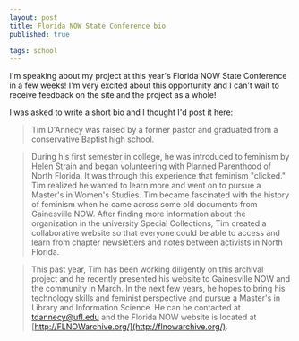 ```yaml
---
layout: post
title: Florida NOW State Conference bio
published: true

tags: school 
---
```

 
I'm speaking about my project at this year's Florida NOW State 
Conference in a few weeks! I'm very excited about this opportunity 
and I can't wait to receive feedback on the site and the project as 
a whole!

I was asked to write a short bio and I thought I'd post it here:

> Tim D'Annecy was raised by a former pastor and graduated from a 
> conservative Baptist high school.

> During his first semester in college, he was introduced to 
> feminism by Helen Strain and began volunteering with Planned 
> Parenthood of North Florida. It was through this experience that 
> feminism "clicked." Tim realized he wanted to learn more and 
> went on to pursue a Master's in Women's Studies. Tim became 
> fascinated with the history of feminism when he came across some 
> old documents from Gainesville NOW. After finding more 
> information about the organization in the university Special 
> Collections, Tim created a collaborative website so that 
> everyone could be able to access and learn from chapter 
> newsletters and notes between activists in North Florida.

> This past year, Tim has been working diligently on this archival 
> project and he recently presented his website to Gainesville NOW 
> and the community in March. In the next few years, he hopes to 
> bring his technology skills and feminist perspective and pursue a 
> Master's in Library and Information Science. He can be contacted 
> at [tdannecy@ufl.edu](mailto:tdannecy@ufl.edu) and the Florida 
> NOW website is located at 
> [http://FLNOWarchive.org/](http://flnowarchive.org/).
